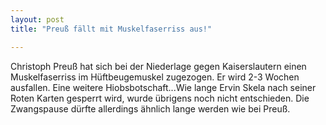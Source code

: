 ```yaml
---
layout: post
title: "Preuß fällt mit Muskelfaserriss aus!"

---
```


Christoph Preuß hat sich bei der Niederlage gegen Kaiserslautern einen Muskelfaserriss im Hüftbeugemuskel zugezogen. Er wird 2-3 Wochen ausfallen. Eine weitere Hiobsbotschaft...Wie lange Ervin Skela nach seiner Roten Karten gesperrt wird, wurde übrigens noch nicht entschieden. Die Zwangspause dürfte allerdings ähnlich lange werden wie bei Preuß.


